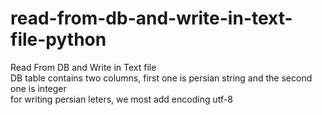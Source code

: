 # read-from-db-and-write-in-text-file-python
Read From DB and Write in Text file <br />
DB table contains two columns, first one is persian string and the second one is integer <br/>
for writing persian leters, we most add encoding utf-8 <br />
